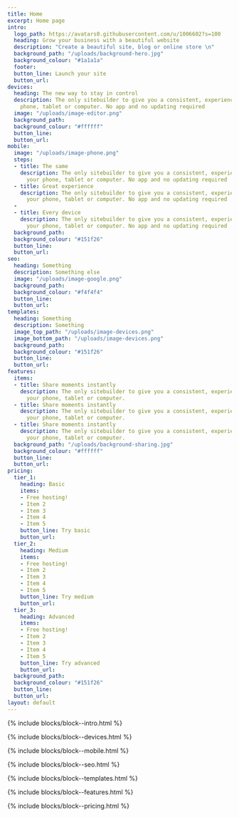```yaml
---
title: Home
excerpt: Home page
intro:
  logo_path: https://avatars0.githubusercontent.com/u/1006602?s=100
  heading: Grow your business with a beautiful website
  description: "Create a beautiful site, blog or online store \n"
  background_path: "/uploads/background-hero.jpg"
  background_colour: "#1a1a1a"
  footer: 
  button_line: Launch your site
  button_url: 
devices:
  heading: The new way to stay in control
  description: The only sitebuilder to give you a consistent, experience across your
    phone, tablet or computer. No app and no updating required
  image: "/uploads/image-editor.png"
  background_path: 
  background_colour: "#ffffff"
  button_line: 
  button_url: 
mobile:
  image: "/uploads/image-phone.png"
  steps:
  - title: The same
    description: The only sitebuilder to give you a consistent, experience across
      your phone, tablet or computer. No app and no updating required
  - title: Great experience
    description: The only sitebuilder to give you a consistent, experience across
      your phone, tablet or computer. No app and no updating required
  - 
  - title: Every device
    description: The only sitebuilder to give you a consistent, experience across
      your phone, tablet or computer. No app and no updating required
  background_path: 
  background_colour: "#151f26"
  button_line: 
  button_url: 
seo:
  heading: Something
  description: Something else
  image: "/uploads/image-google.png"
  background_path: 
  background_colour: "#f4f4f4"
  button_line: 
  button_url: 
templates:
  heading: Something
  description: Something
  image_top_path: "/uploads/image-devices.png"
  image_bottom_path: "/uploads/image-devices.png"
  background_path: 
  background_colour: "#151f26"
  button_line: 
  button_url: 
features:
  items:
  - title: Share moments instantly
    description: The only sitebuilder to give you a consistent, experience across
      your phone, tablet or computer.
  - title: Share moments instantly
    description: The only sitebuilder to give you a consistent, experience across
      your phone, tablet or computer.
  - title: Share moments instantly
    description: The only sitebuilder to give you a consistent, experience across
      your phone, tablet or computer.
  background_path: "/uploads/background-sharing.jpg"
  background_colour: "#ffffff"
  button_line: 
  button_url: 
pricing:
  tier_1:
    heading: Basic
    items:
    - Free hosting!
    - Item 2
    - Item 3
    - Item 4
    - Item 5
    button_line: Try basic
    button_url: 
  tier_2:
    heading: Medium
    items:
    - Free hosting!
    - Item 2
    - Item 3
    - Item 4
    - Item 5
    button_line: Try medium
    button_url: 
  tier_3:
    heading: Advanced
    items:
    - Free hosting!
    - Item 2
    - Item 3
    - Item 4
    - Item 5
    button_line: Try advanced
    button_url: 
  background_path: 
  background_colour: "#151f26"
  button_line: 
  button_url: 
layout: default
---
```


{% include blocks/block--intro.html %}

{% include blocks/block--devices.html %}

{% include blocks/block--mobile.html %}

{% include blocks/block--seo.html %}

{% include blocks/block--templates.html %}

{% include blocks/block--features.html %}

{% include blocks/block--pricing.html %}